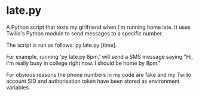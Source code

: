 # late.py
A Python script that texts my girlfriend when I'm running home late. It uses Twilio's Python module to send messages to a specific number.

The script is run as follows: py late.py [time]. 

For example, running 'py late.py 8pm.' will send a SMS message saying "Hi, I'm really busy in college right now. I should be home by 8pm."

For obvious reasons the phone numbers in my code are fake and my Twilio account SID and authorisation token have been stored as environment variables.
